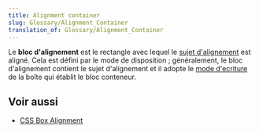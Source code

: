 ```yaml
---
title: Alignment container
slug: Glossary/Alignment_Container
translation_of: Glossary/Alignment_Container
---
```


Le **bloc d'alignement** est le rectangle avec lequel le [sujet d'alignement](/fr/docs/Glossary/Alignment_Subject) est aligné. Cela est défini par le mode de disposition ; généralement, le bloc d'alignement contient le sujet d'alignement et il adopte le [mode d'ecriture](/fr/docs/Web/CSS/CSS_Flexible_Box_Layout/Aligner_des_%C3%A9l%C3%A9ments_dans_un_conteneur_flexible#L'alignement_et_les_modes_d'%C3%A9criture) de la boîte qui établit le bloc conteneur.

## Voir aussi

- [CSS Box Alignment](/fr/docs/Web/CSS/CSS_Box_Alignment)
